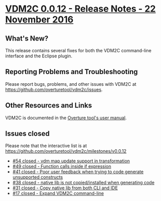 
# [VDM2C 0.0.12 - Release Notes - 22 November 2016](https://github.com/overturetool/vdm2c/milestones/v0.0.12)

## What's New?

This release contains several fixes for both the VDM2C command-line interface and the Eclipse plugin.

## Reporting Problems and Troubleshooting

Please report bugs, problems, and other issues with VDM2C at <https://github.com/overturetool/vdm2c/issues>.

## Other Resources and Links

VDM2C is documented in the [Overture tool's user manual](http://overturetool.org/documentation/manuals.html).


## Issues closed

Please note that the interactive list is at <https://github.com/overturetool/vdm2c/milestones/v0.0.12>
* [#54 closed - vdm map update support in transformation](https://github.com/overturetool/vdm2c/issues/54)
* [#49 closed - Function calls inside if expression](https://github.com/overturetool/vdm2c/issues/49)
* [#41 closed - Poor user feedback when trying to code generate unsupported constructs](https://github.com/overturetool/vdm2c/issues/41)
* [#38 closed - native lib is not copied/installed when generating code](https://github.com/overturetool/vdm2c/issues/38)
* [#31 closed - Copy native lib from both CLI and IDE](https://github.com/overturetool/vdm2c/issues/31)
* [#17 closed - Expand VDM2C command-line](https://github.com/overturetool/vdm2c/issues/17)

